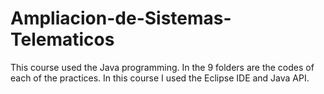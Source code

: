 # Ampliacion-de-Sistemas-Telematicos

This course used the Java programming. In the 9 folders are the codes of each of the practices. 
In this course I used the Eclipse IDE and Java API.
